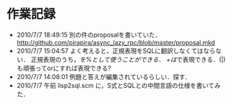 # 作業記録

- 2010/7/7 18:49:15
  別の件のproposalを書いていた．
  http://github.com/pirapira/async_lazy_rpc/blob/master/proposal.mkd
- 2010/7/7 15:04:57
  よく考えると，正規表現をSQLに翻訳しなくてはならない．
  正規表現のうち，*を%として使うことができる．
  +は*で表現できる．(|)も頑張ってorにすれば表現できる?
- 2010/7/7 14:08:01
  例題と答えが編集されているらしい．探す．
- 2010/7/7 午前
  lisp2sql.scm に，S式とSQLとの中間言語の仕様を書いてみた．  
